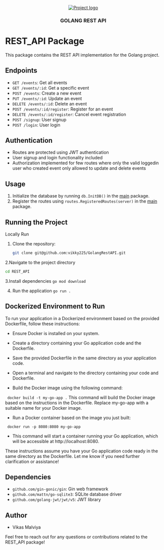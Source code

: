
<p align="center">
  <a href="" rel="noopener">
 <img src="https://djeqr6to3dedg.cloudfront.net/repo-logos/library/golang/live/logo.png" alt="Project logo"></a>
</p]>
<h3 align="center">GOLANG REST API</h3>


# REST_API Package

This package contains the REST API implementation for the Golang project.

## Endpoints

- `GET /events`: Get all events
- `GET /events/:id`: Get a specific event
- `POST /events`: Create a new event
- `PUT /events/:id`: Update an event
- `DELETE /events/:id`: Delete an event
- `POST /events/:id/register`: Register for an event
- `DELETE /events/:id/register`: Cancel event registration
- `POST /signup`: User signup
- `POST /login`: User login

## Authentication

- Routes are protected using JWT authentication
- User signup and login functionality included
- Authorization implemented for few routes where only the valid loggedin user who created event only allowed to update and delete events

## Usage

1. Initialize the database by running `db.InitDB()` in the [main](cci:1:///Users/vikasmalviya/REST_API/main.go:10:0-19:1) package.
2. Register the routes using `routes.RegisteredRoutes(server)` in the [main](cci:1:///Users/vikasmalviya/REST_API/main.go:10:0-19:1) package.

## Running the Project

Locally Run
1. Clone the repository:
   ```bash
   git clone git@github.com:vikky225/GolangRestAPI.git
   ```

2.Navigate to the project directory
```bash
cd REST_API
```

3.Install dependencies
```go mod download```

4. Run the application
```go run .```

## Dockerized Environment to Run
To run your application in a Dockerized environment based on the provided Dockerfile, follow these instructions:

- Ensure Docker is installed on your system.

- Create a directory containing your Go application code and the Dockerfile.

- Save the provided Dockerfile in the same directory as your application code.

- Open a terminal and navigate to the directory containing your code and Dockerfile.

- Build the Docker image using the following command:

``` docker build -t my-go-app .```
This command will build the Docker image based on the instructions in the Dockerfile. Replace my-go-app with a suitable name for your Docker image.

- Run a Docker container based on the image you just built:

``` docker run -p 8080:8080 my-go-app```
- This command will start a container running your Go application, which will be accessible at http://localhost:8080.

These instructions assume you have your Go application code ready in the same directory as the Dockerfile. Let me know if you need further clarification or assistance!

## Dependencies

- `github.com/gin-gonic/gin`: Gin web framework
- `github.com/mattn/go-sqlite3`: SQLite database driver
- `github.com/golang-jwt/jwt/v5`: JWT library

## Author

- Vikas Malviya

Feel free to reach out for any questions or contributions related to the REST_API package!
